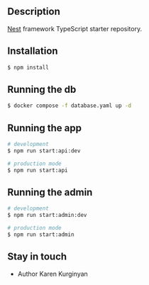 ## Description

[Nest](https://github.com/nestjs/nest) framework TypeScript starter repository.

## Installation

```bash
$ npm install
```

## Running the db

```bash
$ docker compose -f database.yaml up -d

```

## Running the app

```bash
# development
$ npm run start:api:dev

# production mode
$ npm run start:api
```

## Running the admin

```bash
# development
$ npm run start:admin:dev

# production mode
$ npm run start:admin
```

## Stay in touch

- Author Karen Kurginyan
